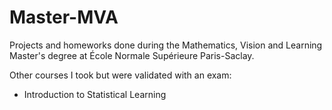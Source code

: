 # Master-MVA
Projects and homeworks done during the Mathematics, Vision and Learning Master's degree at École Normale Supérieure Paris-Saclay.

Other courses I took but were validated with an exam:
- Introduction to Statistical Learning
